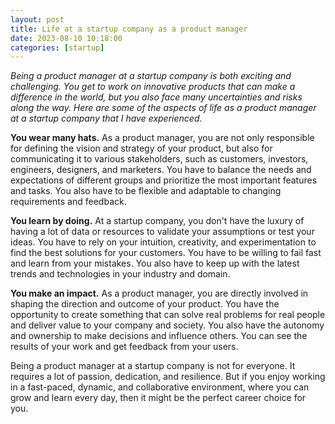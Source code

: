 ```yaml
---
layout: post
title: Life at a startup company as a product manager
date: 2023-08-10 10:18:00
categories: [startup]
---
```


*Being a product manager at a startup company is both exciting and challenging. You get to work on innovative products that can make a difference in the world, but you also face many uncertainties and risks along the way. Here are some of the aspects of life as a product manager at a startup company that I have experienced.*

**You wear many hats.** As a product manager, you are not only responsible for defining the vision and strategy of your product, but also for communicating it to various stakeholders, such as customers, investors, engineers, designers, and marketers. You have to balance the needs and expectations of different groups and prioritize the most important features and tasks. You also have to be flexible and adaptable to changing requirements and feedback.

**You learn by doing.** At a startup company, you don't have the luxury of having a lot of data or resources to validate your assumptions or test your ideas. You have to rely on your intuition, creativity, and experimentation to find the best solutions for your customers. You have to be willing to fail fast and learn from your mistakes. You also have to keep up with the latest trends and technologies in your industry and domain.

**You make an impact.** As a product manager, you are directly involved in shaping the direction and outcome of your product. You have the opportunity to create something that can solve real problems for real people and deliver value to your company and society. You also have the autonomy and ownership to make decisions and influence others. You can see the results of your work and get feedback from your users.

Being a product manager at a startup company is not for everyone. It requires a lot of passion, dedication, and resilience. But if you enjoy working in a fast-paced, dynamic, and collaborative environment, where you can grow and learn every day, then it might be the perfect career choice for you.
